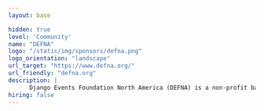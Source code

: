 ```yaml
---
layout: base

hidden: true
level: 'Community'
name: "DEFNA"
logo: "/static/img/sponsors/defna.png"
logo_orientation: "landscape"
url_target: "https://www.defna.org/"
url_friendly: "defna.org"
description: |
      Django Events Foundation North America (DEFNA) is a non-profit based in California USA. It was formed in 2015 at the request of the Django Software Foundation (DSF) to run DjangoCon US. The DSF have licensed DEFNA to run DjangoCon US since 2015. Beyond DjangoCon US we also plan to be involved with other events in North America that cover the education and outreach of Django.
hiring: false
---
```

